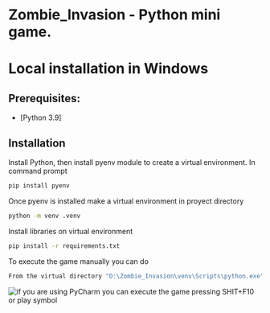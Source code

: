 Zombie_Invasion - Python mini game.
================

# Local installation in Windows

## Prerequisites:

  - [Python 3.9]

## Installation

Install Python, then install pyenv module to create a virtual environment. In command prompt

```sh
pip install pyenv
```

Once pyenv is installed make a virtual environment in proyect directory
```sh
python -m venv .venv
```

Install libraries on virtual environment

```sh
pip install -r requirements.txt
```

To execute the game manually you can do

```sh
From the virtual directory "D:\Zombie_Invasion\venv\Scripts\python.exe" (taking all libraries) we excute "D:\Zombie_Invasion\main.py" 
```

![if you are using PyCharm you can execute the game pressing SHIT+F10 or play symbol](https://i.ibb.co/BPTJVwC/pycharm-play.png)

